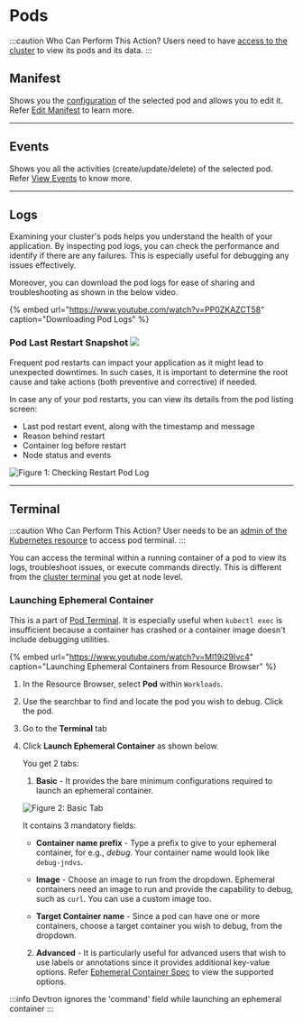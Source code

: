 # Pods

:::caution Who Can Perform This Action?
Users need to have [access to the cluster](../global-configurations/authorization/user-access.md#kubernetes-resources-permissions) to view its pods and its data.
:::

## Manifest

Shows you the [configuration](../../reference/glossary.md#manifest) of the selected pod and allows you to edit it. Refer [Edit Manifest](manage-resources.md#edit-a-manifest) to learn more.

---

## Events

Shows you all the activities (create/update/delete) of the selected pod. Refer [View Events](manage-resources.md#view-events) to know more.

---

## Logs

Examining your cluster's pods helps you understand the health of your application. By inspecting pod logs, you can check the performance and identify if there are any failures. This is especially useful for debugging any issues effectively.

Moreover, you can download the pod logs for ease of sharing and troubleshooting as shown in the below video.

{% embed url="https://www.youtube.com/watch?v=PP0ZKAZCT58" caption="Downloading Pod Logs" %}

### Pod Last Restart Snapshot [![](https://devtron-public-asset.s3.us-east-2.amazonaws.com/images/elements/EnterpriseTag.svg)](https://devtron.ai/pricing)

Frequent pod restarts can impact your application as it might lead to unexpected downtimes. In such cases, it is important to determine the root cause and take actions (both preventive and corrective) if needed.

In case any of your pod restarts, you can view its details from the pod listing screen:
* Last pod restart event, along with the timestamp and message
* Reason behind restart
* Container log before restart
* Node status and events  

![Figure 1: Checking Restart Pod Log](https://devtron-public-asset.s3.us-east-2.amazonaws.com/images/kubernetes-resource-browser/restart-pod-log.gif)

---

## Terminal

:::caution Who Can Perform This Action?
User needs to be an [admin of the Kubernetes resource](../global-configurations/authorization/user-access.md#kubernetes-resources-permissions) to access pod terminal.
:::

You can access the terminal within a running container of a pod to view its logs, troubleshoot issues, or execute commands directly. This is different from the [cluster terminal](cluster-terminal.md) you get at node level. 

### Launching Ephemeral Container

This is a part of [Pod Terminal](#terminal). It is especially useful when `kubectl exec` is insufficient because a container has crashed or a container image doesn't include debugging utilities.

{% embed url="https://www.youtube.com/watch?v=Ml19i29Ivc4" caption="Launching Ephemeral Containers from Resource Browser" %}

1. In the Resource Browser, select **Pod** within `Workloads`.
2. Use the searchbar to find and locate the pod you wish to debug. Click the pod.
3. Go to the **Terminal** tab 
4. Click **Launch Ephemeral Container** as shown below.

    You get 2 tabs:
    1. **Basic** - It provides the bare minimum configurations required to launch an ephemeral container.

    ![Figure 2: Basic Tab](https://devtron-public-asset.s3.us-east-2.amazonaws.com/images/debugging-deployment-and-monitoring/basic.jpg)

    It contains 3 mandatory fields:

    * **Container name prefix** - Type a prefix to give to your ephemeral container, for e.g., *debug*. Your container name would look like `debug-jndvs`.

    * **Image** - Choose an image to run from the dropdown. Ephemeral containers need an image to run and provide the capability to debug, such as `curl`. You can use a custom image too.
    
    * **Target Container name** - Since a pod can have one or more containers, choose a target container you wish to debug, from the dropdown.

    2. **Advanced** - It is particularly useful for advanced users that wish to use labels or annotations since it provides additional key-value options. Refer [Ephemeral Container Spec](https://kubernetes.io/docs/reference/generated/kubernetes-api/v1.28/#ephemeralcontainer-v1-core) to view the supported options.
    
:::info 
Devtron ignores the 'command' field while launching an ephemeral container
:::